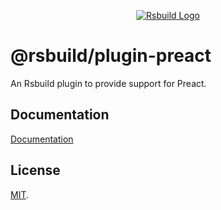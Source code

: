 <p align="center">
  <a href="https://rsbuild.dev" target="blank"><img src="https://assets.rspack.dev/rsbuild/rsbuild-banner.png" alt="Rsbuild Logo" /></a>
</p>

# @rsbuild/plugin-preact

An Rsbuild plugin to provide support for Preact.

## Documentation

[Documentation](https://rsbuild.dev/plugins/list/plugin-preact)

## License

[MIT](https://github.com/web-infra-dev/rsbuild/blob/main/LICENSE).
